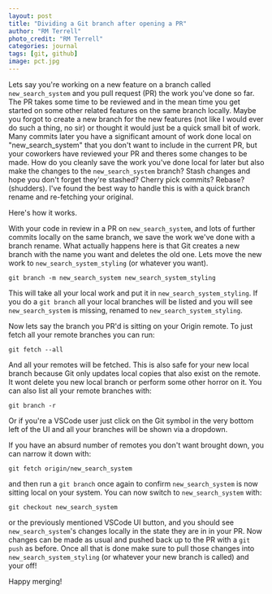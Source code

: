 ```yaml
---
layout: post
title: "Dividing a Git branch after opening a PR"
author: "RM Terrell"
photo_credit: "RM Terrell"
categories: journal
tags: [git, github]
image: pct.jpg
---
```


Lets say you're working on a new feature on a branch called `new_search_system` and you pull request (PR) the work you've done so far. The PR takes some time to be reviewed and in the mean time you get started on some other related features on the same branch locally. Maybe you forgot to create a new branch for the new features (not like I would ever do such a thing, no sir) or thought it would just be a quick small bit of work. Many commits later you have a significant amount of work done local on "new_search_system" that you don't want to include in the current PR, but your coworkers have reviewed your PR and theres some changes to be made. How do you cleanly save the work you've done local for later but also make the changes to the `new_search_system` branch? Stash changes and hope you don't forget they're stashed? Cherry pick commits? Rebase? (shudders). I've found the best way to handle this is with a quick branch rename and re-fetching your original.

Here's how it works.

With your code in review in a PR on `new_search_system`, and lots of further commits locally on the same branch, we save the work we've done with a branch rename. What actually happens here is that Git creates a new branch with the name you want and deletes the old one. Lets move the new work to `new_search_system_styling` (or whatever you want).

```console
git branch -m new_search_system new_search_system_styling
```

This will take all your local work and put it in `new_search_system_styling`. If you do a `git branch` all your local branches will be listed and you will see `new_search_system` is missing, renamed to `new_search_system_styling`.

Now lets say the branch you PR'd is sitting on your Origin remote. To just fetch all your remote branches you can run:

```console
git fetch --all
```

And all your remotes will be fetched. This is also safe for your new local branch because Git only updates local copies that also exist on the remote. It wont delete you new local branch or perform some other horror on it. You can also list all your remote branches with:

```console
git branch -r
```

Or if you're a VSCode user just click on the Git symbol in the very bottom left of the UI and all your branches will be shown via a dropdown.

If you have an absurd number of remotes you don't want brought down, you can narrow it down with:

```console
git fetch origin/new_search_system
```

and then run a `git branch` once again to confirm `new_search_system` is now sitting local on your system. You can now switch to `new_search_system` with:

```console
git checkout new_search_system
```

or the previously mentioned VSCode UI button, and you should see `new_search_system`'s changes locally in the state they are in in your PR. Now changes can be made as usual and pushed back up to the PR with a `git push` as before. Once all that is done make sure to pull those changes into `new_search_system_styling` (or whatever your new branch is called) and your off!

Happy merging!
